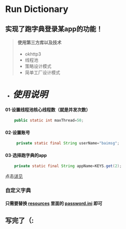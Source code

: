 # Run Dictionary

## 实现了跑字典登录某app的功能！

> #### 使用第三方库以及技术
> - okhttp3
> - 线程池
> - 策略设计模式
> - 简单工厂设计模式

- # ___使用说明___

#### 01·设置线程池核心线程数（就是并发次数）

```java
    public static int maxThread=50;
 ```

#### 02·设置账号

```java
     private static final String userName="baimsg";
 ```

#### 03·选择跑字典的app

```java
    private static final String appName=KEYS.get(2);
 ```

点击[详见](https://gitee.com/baimsg/run-dictionary/blob/master/src/main/java/com/baimsg/Main.java)

### 自定义字典

#### 只需要替换 [resources](https://gitee.com/baimsg/run-dictionary/tree/master/src/main) 里面的 [password.ini](https://gitee.com/baimsg/run-dictionary/tree/master/src/main/resources) 即可

## 写完了（: